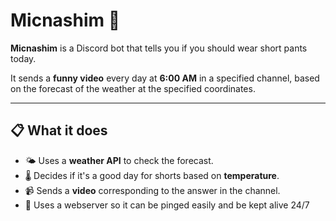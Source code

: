 # Micnashim 👖

**Micnashim** is a Discord bot that tells you if you should wear short pants today.

It sends a **funny video** every day at **6:00 AM** in a specified channel, based on the forecast of the weather at the specified coordinates.

---

## 📋 What it does

- 🌤️ Uses a **weather API** to check the forecast.
- 🌡️ Decides if it's a good day for shorts based on **temperature**.
- 📹 Sends a **video** corresponding to the answer in the channel.
- 🚶 Uses a webserver so it can be pinged easily and be kept alive 24/7
